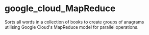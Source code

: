 # google_cloud_MapReduce
Sorts all words in a collection of books to create groups of anagrams utilising Google Cloud's MapReduce model for parallel operations.